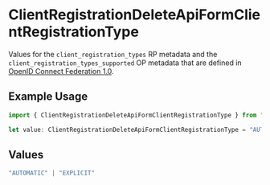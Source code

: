 # ClientRegistrationDeleteApiFormClientRegistrationType

Values for the `client_registration_types` RP metadata and the
 `client_registration_types_supported` OP metadata that are defined in
 [OpenID Connect Federation 1.0](https://openid.net/specs/openid-connect-federation-1_0.html).


## Example Usage

```typescript
import { ClientRegistrationDeleteApiFormClientRegistrationType } from "authelete-bundled/models/operations";

let value: ClientRegistrationDeleteApiFormClientRegistrationType = "AUTOMATIC";
```

## Values

```typescript
"AUTOMATIC" | "EXPLICIT"
```